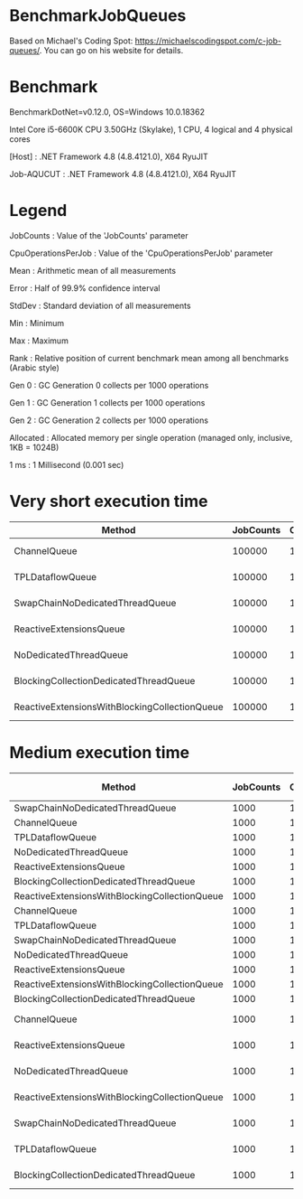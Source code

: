 # BenchmarkJobQueues
Based on Michael's Coding Spot: https://michaelscodingspot.com/c-job-queues/. You can go on his website for details.

# Benchmark 
BenchmarkDotNet=v0.12.0, OS=Windows 10.0.18362

Intel Core i5-6600K CPU 3.50GHz (Skylake), 1 CPU, 4 logical and 4 physical cores

  [Host]     : .NET Framework 4.8 (4.8.4121.0), X64 RyuJIT
  
  Job-AQUCUT : .NET Framework 4.8 (4.8.4121.0), X64 RyuJIT

# Legend

  JobCounts           : Value of the 'JobCounts' parameter
  
  CpuOperationsPerJob : Value of the 'CpuOperationsPerJob' parameter
  
  Mean                : Arithmetic mean of all measurements
  
  Error               : Half of 99.9% confidence interval
  
  StdDev              : Standard deviation of all measurements
  
  Min                 : Minimum
  
  Max                 : Maximum
  
  Rank                : Relative position of current benchmark mean among all benchmarks (Arabic style)
  
  Gen 0               : GC Generation 0 collects per 1000 operations
  
  Gen 1               : GC Generation 1 collects per 1000 operations
  
  Gen 2               : GC Generation 2 collects per 1000 operations
  
  Allocated           : Allocated memory per single operation (managed only, inclusive, 1KB = 1024B)
  
  1 ms                : 1 Millisecond (0.001 sec)

# Very short execution time

|                                        Method | JobCounts | CpuOperationsPerJob |      Mean |     Error |    StdDev |       Min |       Max | Rank |     Gen 0 |    Gen 1 |    Gen 2 | Allocated |
|---------------------------------------------- |---------- |-------------------- |----------:|----------:|----------:|----------:|----------:|-----:|----------:|---------:|---------:|----------:|
|                                  ChannelQueue |    100000 |                   1 |  8.227 ms | 0.1620 ms | 0.2374 ms |  7.775 ms |  8.675 ms |    1 | 1781.2500 | 312.5000 |  78.1250 |    6.5 MB |
|                              TPLDataflowQueue |    100000 |                   1 |  8.779 ms | 0.1645 ms | 0.1539 ms |  8.508 ms |  9.086 ms |    2 | 1812.5000 | 453.1250 | 171.8750 |   6.81 MB |
|               SwapChainNoDedicatedThreadQueue |    100000 |                   1 | 10.137 ms | 0.1994 ms | 0.2522 ms |  9.703 ms | 10.605 ms |    3 | 1437.5000 | 625.0000 | 343.7500 |   8.36 MB |
|                       ReactiveExtensionsQueue |    100000 |                   1 | 12.112 ms | 0.1855 ms | 0.1549 ms | 11.818 ms | 12.328 ms |    4 | 1656.2500 | 687.5000 |        - |   7.32 MB |
|                        NoDedicatedThreadQueue |    100000 |                   1 | 16.973 ms | 0.3274 ms | 0.3898 ms | 16.156 ms | 17.789 ms |    5 | 1218.7500 | 718.7500 | 468.7500 |   8.12 MB |
|        BlockingCollectionDedicatedThreadQueue |    100000 |                   1 | 26.393 ms | 0.4731 ms | 0.3951 ms | 26.006 ms | 27.202 ms |    6 | 1281.2500 | 625.0000 |        - |   7.33 MB |
| ReactiveExtensionsWithBlockingCollectionQueue |    100000 |                   1 | 28.398 ms | 0.4278 ms | 0.3340 ms | 27.789 ms | 29.030 ms |    7 | 1250.0000 | 625.0000 |        - |   7.33 MB |

# Medium execution time
|                                        Method | JobCounts | CpuOperationsPerJob |        Mean |       Error |      StdDev |      Median |         Min |         Max | Rank |   Gen 0 | Gen 1 | Gen 2 | Allocated |
|---------------------------------------------- |---------- |-------------------- |------------:|------------:|------------:|------------:|------------:|------------:|-----:|--------:|------:|------:|----------:|
|               SwapChainNoDedicatedThreadQueue |      1000 |                   1 |    103.5 us |     2.01 us |     1.88 us |    104.0 us |    101.2 us |    106.8 us |    1 | 27.0996 |     - |     - |  83.39 KB |
|                                  ChannelQueue |      1000 |                   1 |    104.5 us |     0.74 us |     0.69 us |    104.6 us |    103.3 us |    105.4 us |    1 | 24.4141 |     - |     - |  75.15 KB |
|                              TPLDataflowQueue |      1000 |                   1 |    107.8 us |     0.40 us |     0.38 us |    107.8 us |    107.2 us |    108.5 us |    2 | 24.1699 |     - |     - |  74.49 KB |
|                        NoDedicatedThreadQueue |      1000 |                   1 |    136.4 us |     2.04 us |     1.90 us |    136.2 us |    133.3 us |    140.0 us |    3 | 25.3906 |     - |     - |  78.74 KB |
|                       ReactiveExtensionsQueue |      1000 |                   1 |    310.2 us |     9.02 us |    23.75 us |    306.1 us |    280.8 us |    421.0 us |    4 | 24.4141 |     - |     - |  75.99 KB |
|        BlockingCollectionDedicatedThreadQueue |      1000 |                   1 |    462.0 us |    18.23 us |    49.58 us |    441.7 us |    412.3 us |    607.9 us |    5 | 27.3438 |     - |     - |  84.18 KB |
| ReactiveExtensionsWithBlockingCollectionQueue |      1000 |                   1 |    505.7 us |    30.76 us |    83.68 us |    471.5 us |    439.5 us |    830.0 us |    6 | 27.3438 |     - |     - |  84.46 KB |
|                                  ChannelQueue |      1000 |                 100 |    576.9 us |     7.04 us |     6.24 us |    576.4 us |    566.5 us |    591.5 us |    7 | 26.3672 |     - |     - |  82.71 KB |
|                              TPLDataflowQueue |      1000 |                 100 |    590.9 us |    11.80 us |    13.59 us |    588.0 us |    577.2 us |    624.4 us |    7 | 31.2500 |     - |     - |  97.53 KB |
|               SwapChainNoDedicatedThreadQueue |      1000 |                 100 |    593.6 us |    11.69 us |    18.21 us |    594.5 us |    570.8 us |    624.7 us |    7 | 26.3672 |     - |     - |   82.1 KB |
|                        NoDedicatedThreadQueue |      1000 |                 100 |    648.9 us |    12.63 us |    18.11 us |    651.6 us |    618.7 us |    675.5 us |    8 | 25.3906 |     - |     - |  78.84 KB |
|                       ReactiveExtensionsQueue |      1000 |                 100 |    804.5 us |    15.98 us |    24.41 us |    802.7 us |    774.8 us |    888.6 us |    9 | 24.4141 |     - |     - |     76 KB |
| ReactiveExtensionsWithBlockingCollectionQueue |      1000 |                 100 |    905.1 us |    17.11 us |    18.31 us |    907.8 us |    853.7 us |    929.8 us |   10 | 27.3438 |     - |     - |  84.46 KB |
|        BlockingCollectionDedicatedThreadQueue |      1000 |                 100 |    916.2 us |    17.13 us |    17.59 us |    916.3 us |    887.1 us |    942.7 us |   10 | 27.3438 |     - |     - |  84.16 KB |
|                                  ChannelQueue |      1000 |               10000 | 51,422.1 us |   521.79 us |   488.08 us | 51,290.8 us | 50,710.8 us | 52,233.3 us |   11 |       - |     - |     - |  86.45 KB |
|                       ReactiveExtensionsQueue |      1000 |               10000 | 53,388.8 us |   588.59 us |   459.53 us | 53,447.8 us | 52,607.4 us | 54,037.0 us |   12 |       - |     - |     - |     76 KB |
|                        NoDedicatedThreadQueue |      1000 |               10000 | 53,934.4 us |   648.91 us |   606.99 us | 53,828.0 us | 52,914.8 us | 55,019.7 us |   12 |       - |     - |     - |  79.25 KB |
| ReactiveExtensionsWithBlockingCollectionQueue |      1000 |               10000 | 54,433.6 us |   688.62 us |   537.63 us | 54,533.3 us | 53,162.2 us | 55,376.9 us |   12 |       - |     - |     - |   84.8 KB |
|               SwapChainNoDedicatedThreadQueue |      1000 |               10000 | 54,465.1 us |   710.40 us |   664.51 us | 54,359.7 us | 53,586.2 us | 55,412.1 us |   12 |       - |     - |     - |  82.71 KB |
|                              TPLDataflowQueue |      1000 |               10000 | 54,810.3 us |   745.56 us |   697.40 us | 54,783.6 us | 53,822.6 us | 56,002.4 us |   12 |       - |     - |     - |  97.69 KB |
|        BlockingCollectionDedicatedThreadQueue |      1000 |               10000 | 58,172.7 us | 6,985.28 us | 6,192.27 us | 56,737.3 us | 55,553.4 us | 79,609.4 us |   13 |       - |     - |     - |     84 KB |
